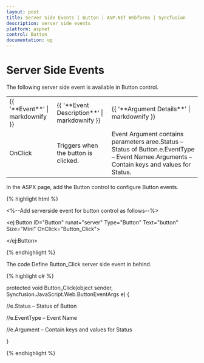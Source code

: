 ```yaml
---
layout: post
title: Server Side Events | Button | ASP.NET Webforms | Syncfusion
description: server side events
platform: aspnet
control: Button
documentation: ug
---
```


# Server Side Events

The following server side event is available in Button control.

<table>
<tr>
<td>
{{ '**Event**' | markdownify }}</td><td>
{{ '**Event Description**' | markdownify }}</td><td>
{{ '**Argument Details**' | markdownify }}</td></tr>
<tr>
<td>
OnClick</td><td>
Triggers when the button is clicked. </td><td>
Event Argument contains parameters aree.Status – Status of Button.e.EventType – Event Namee.Arguments – Contain keys and values for Status.</td></tr>
</table>
In the ASPX page, add the Button control to configure Button events.

{% highlight html %}

<%--Add serverside event for button control as follows--%>

<ej:Button ID="Button" runat="server" Type="Button" Text="button" Size="Mini" OnClick="Button_Click">

</ej:Button>



{% endhighlight %}

The code Define Button_Click server side event in behind.

{% highlight c# %}

protected void Button_Click(object sender, Syncfusion.JavaScript.Web.ButtonEventArgs e) {

//e.Status – Status of Button

//e.EventType – Event Name

//e.Argument – Contain keys and values for Status

}



{% endhighlight %}







